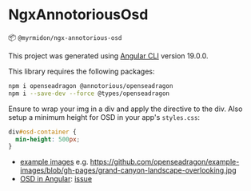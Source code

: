 # NgxAnnotoriousOsd

📦 `@myrmidon/ngx-annotorious-osd`

This project was generated using [Angular CLI](https://github.com/angular/angular-cli) version 19.0.0.

This library requires the following packages:

```bash
npm i openseadragon @annotorious/openseadragon
npm i --save-dev --force @types/openseadragon
```

Ensure to wrap your img in a div and apply the directive to the div. Also setup a minimum height for OSD in your app's `styles.css`:

```css
div#osd-container {
  min-height: 500px;
}
```

- [example images](https://github.com/openseadragon/example-images/tree/gh-pages) e.g. <https://github.com/openseadragon/example-images/blob/gh-pages/grand-canyon-landscape-overlooking.jpg>
- [OSD in Angular](http://openseadragon.github.io/docs/): [issue](https://github.com/openseadragon/openseadragon/issues/1858)
